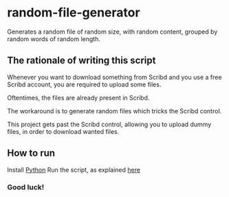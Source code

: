 # random-file-generator
Generates a random file of random size, with random content, grouped by random words of random length.

## The rationale of writing this script

Whenever you want to download something from Scribd and you use a free Scribd account, you are required to upload some files.

Oftentimes, the files are already present in Scribd.

The workaround is to generate random files which tricks the Scribd control.

This project gets past the Scribd control, allowing you to upload dummy files, in order to download wanted files.


## How to run

Install [Python](https://www.python.org/downloads/)
Run the script, as explained [here](https://realpython.com/run-python-scripts/#using-the-python-command)

### Good luck!
